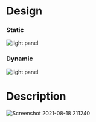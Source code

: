 # Design

### Static
![light panel](https://user-images.githubusercontent.com/57719752/129957839-d50dc980-6f74-42de-905c-11982b15a866.jpg)

### Dynamic
![light panel](https://user-images.githubusercontent.com/57719752/129957867-4732e8f9-6e3a-4493-ba12-f032402ba653.gif)


# Description
![Screenshot 2021-08-18 211240](https://user-images.githubusercontent.com/57719752/129958073-4c2884ad-74ba-4d0f-93ac-f2050d9cdee7.jpg)
